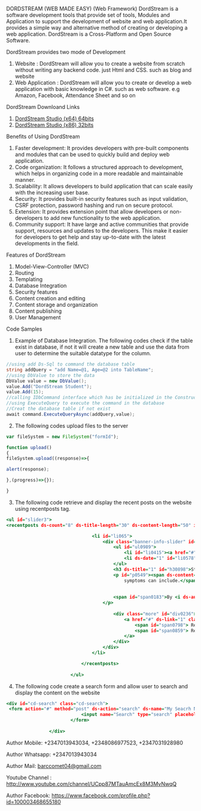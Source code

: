  DORDSTREAM (WEB MADE EASY) (Web Framework)
DordStream is a software development tools that provide set of tools, Modules and Application to support the development of website and web application.It provides a simple way and alternative method of creating or developing a web application. DordStream is a Cross-Platform and Open Source Software.


DordStream provides two mode of Development

1.  Website : DordStream will allow you to create a website from scratch without writing any backend code. just Html and CSS. such as blog and website
2. Web Application : DordStream will allow you to create or develop a web application with basic knowledge in C#. such as web software. e.g Amazon, Facebook, Attendance Sheet and so on

DordStream Downloand Links

1. [DordStream Studio (x64) 64bits ](https://drive.google.com/file/d/1E7hvzzY_-D2TiSKnRcNselhJMINhPl7Y/view?usp=drive_link)
2. [DordStream Studio (x86) 32bits](https://drive.google.com/file/d/1XXTIRdgTC6HjeoH6RY25XJAwNm4PcG-W/view?usp=drive_link)

Benefits of Using DordStream

1. Faster development: It provides developers with pre-built components and modules that can be used to quickly build and deploy web application.
2. Code organization: It follows a structured approach to development, which helps in organizing code in a more readable and maintainable manner.
3. Scalability: It allows developers to build application that can scale easily with the increasing user base.
4. Security: It provides built-in security features such as input validation, CSRF protection, password hashing and run on secure protocol.
5. Extension: It provides extension point that allow developers or non-developers to add new functionality to the web application.
6. Community support: It have large and active communities that provide support, resources and updates to the developers. This make it easier for developers to get help and stay up-to-date with the latest developments in the field.




Features of DordStream

1. Model-View-Controller (MVC)
2. Routing
3. Templating
4. Database Integration
5. Security features
6. Content creation and editing
7. Content storage and organization
8. Content publishing
9. User Management 


Code Samples

1. Example of Database Integration. The following codes check if the table exist in database, if not it will create a new table and use the data from user to determine the suitable datatype for the column. 

```c#
//using add Ds-Sql to command the database table
string addQuery = "add Name=@1, Age=@2 into TableName";
//using DbValue to store the data
DbValue value = new DbValue();
value.Add("DordStream Student");
value.Add(15);
//calling IDbCommand interface which has be initialized in the Constructor
//using ExecuteQuery to execute the command in the database
//Creat the database table if not exist
await command.ExecuteQueryAsync(addQuery,value);

```
2. The following codes upload files to the server 

```javascript
var fileSystem = new FileSystem("formId");

function upload()
{
fileSystem.upload((response)=>{

alert(response);

},(progress)=>{});

}
```

3. The following code retrieve and display the recent posts on the website using recentposts tag.
```htm
<ul id="slider3">
<recentposts ds-count="8" ds-title-length="30" ds-content-length="50" id="callbacks1_s0">

                                <li id="li065">
                                    <div class="banner-info-slider" id="div0736">
                                        <ul id="ul0989">
                                            <li id="li0415"><a href="#" ds-name="1" id="a0988">Blogger</a></li>
                                            <li ds-date="1" id="li0578">30th August 2021</li>
                                        </ul>
                                        <h3 ds-title="1" id="h30898">Stress Full Business Man</h3>
                                        <p id="p0549"><span ds-content="1" id="span0316">Lorem ipsum dolor
                                            symptoms can include.</span>
                                    
                                    
                                        <span id="span0183">By <i ds-author="1" id="i0728">ullamcoman</i></span>
                                    </p>
                                        
                                        <div class="more" id="div0236">
                                            <a href="#" ds-link="1" class="type-1" id="a0944">
                                                <span id="span0798"> Read More </span>
                                                <span id="span0859"> Read More </span>
                                            </a>
                                        </div>
                                    </div>
                                </li>

                            </recentposts>
							
						</ul>
```

4. The following code create a search form and allow user to search and display the content on the website

```htm
<div id="cd-search" class="cd-search">
 <form action="#" method="post" ds-action="search" ds-name="My Seacrh Name" ds-description="Search Form">
                            <input name="Search" type="search" placeholder="search site" ds-title="1">
                        </form>
				
				</div>

```





Author Mobile: +2347013943034, +2348086977523, +2347031928980

Author Whatsapp: +2347013943034

Author Mail: barccomet04@gmail.com

Youtube Channel : http://www.youtube.com/channel/UCpp87MTauAmcEx8M3MvNwqQ 

Author Facebook: https://www.facebook.com/profile.php?id=100003468655180
